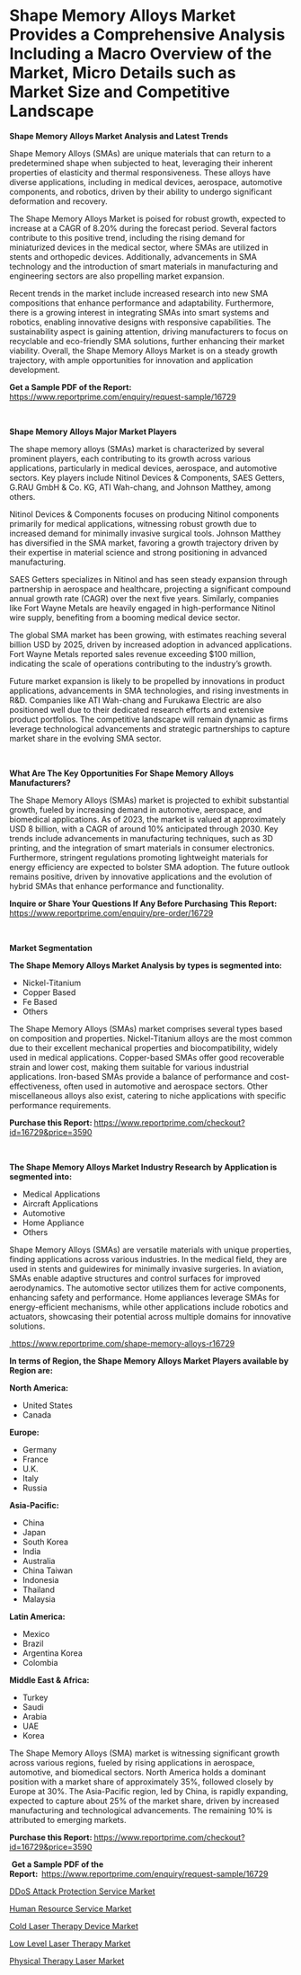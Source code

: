 <p><h1>Shape Memory Alloys Market Provides a Comprehensive Analysis Including a Macro Overview of the Market, Micro Details such as Market Size and Competitive Landscape</h1></p><p><strong>Shape Memory Alloys Market Analysis and Latest Trends</strong></p>
<p><p>Shape Memory Alloys (SMAs) are unique materials that can return to a predetermined shape when subjected to heat, leveraging their inherent properties of elasticity and thermal responsiveness. These alloys have diverse applications, including in medical devices, aerospace, automotive components, and robotics, driven by their ability to undergo significant deformation and recovery.</p><p>The Shape Memory Alloys Market is poised for robust growth, expected to increase at a CAGR of 8.20% during the forecast period. Several factors contribute to this positive trend, including the rising demand for miniaturized devices in the medical sector, where SMAs are utilized in stents and orthopedic devices. Additionally, advancements in SMA technology and the introduction of smart materials in manufacturing and engineering sectors are also propelling market expansion.</p><p>Recent trends in the market include increased research into new SMA compositions that enhance performance and adaptability. Furthermore, there is a growing interest in integrating SMAs into smart systems and robotics, enabling innovative designs with responsive capabilities. The sustainability aspect is gaining attention, driving manufacturers to focus on recyclable and eco-friendly SMA solutions, further enhancing their market viability. Overall, the Shape Memory Alloys Market is on a steady growth trajectory, with ample opportunities for innovation and application development.</p></p>
<p><strong>Get a Sample PDF of the Report:&nbsp;</strong> <a href="https://www.reportprime.com/enquiry/request-sample/16729?utm_campaign=1102&utm_medium=2&utm_source=Github&utm_content=ia&utm_term=24112024&utm_id=shape-memory-alloys">https://www.reportprime.com/enquiry/request-sample/16729</a></p>
<p>&nbsp;</p>
<p><strong>Shape Memory Alloys Major Market Players</strong></p>
<p><p>The shape memory alloys (SMAs) market is characterized by several prominent players, each contributing to its growth across various applications, particularly in medical devices, aerospace, and automotive sectors. Key players include Nitinol Devices & Components, SAES Getters, G.RAU GmbH & Co. KG, ATI Wah-chang, and Johnson Matthey, among others. </p><p>Nitinol Devices & Components focuses on producing Nitinol components primarily for medical applications, witnessing robust growth due to increased demand for minimally invasive surgical tools. Johnson Matthey has diversified in the SMA market, favoring a growth trajectory driven by their expertise in material science and strong positioning in advanced manufacturing. </p><p>SAES Getters specializes in Nitinol and has seen steady expansion through partnership in aerospace and healthcare, projecting a significant compound annual growth rate (CAGR) over the next five years. Similarly, companies like Fort Wayne Metals are heavily engaged in high-performance Nitinol wire supply, benefiting from a booming medical device sector.</p><p>The global SMA market has been growing, with estimates reaching several billion USD by 2025, driven by increased adoption in advanced applications. Fort Wayne Metals reported sales revenue exceeding $100 million, indicating the scale of operations contributing to the industry’s growth. </p><p>Future market expansion is likely to be propelled by innovations in product applications, advancements in SMA technologies, and rising investments in R&D. Companies like ATI Wah-chang and Furukawa Electric are also positioned well due to their dedicated research efforts and extensive product portfolios. The competitive landscape will remain dynamic as firms leverage technological advancements and strategic partnerships to capture market share in the evolving SMA sector.</p></p>
<p>&nbsp;</p>
<p><strong>What Are The Key Opportunities For Shape Memory Alloys Manufacturers?</strong></p>
<p><p>The Shape Memory Alloys (SMAs) market is projected to exhibit substantial growth, fueled by increasing demand in automotive, aerospace, and biomedical applications. As of 2023, the market is valued at approximately USD 8 billion, with a CAGR of around 10% anticipated through 2030. Key trends include advancements in manufacturing techniques, such as 3D printing, and the integration of smart materials in consumer electronics. Furthermore, stringent regulations promoting lightweight materials for energy efficiency are expected to bolster SMA adoption. The future outlook remains positive, driven by innovative applications and the evolution of hybrid SMAs that enhance performance and functionality.</p></p>
<p><strong>Inquire or Share Your Questions If Any Before Purchasing This Report:</strong> <a href="https://www.reportprime.com/enquiry/pre-order/16729?utm_campaign=1102&utm_medium=2&utm_source=Github&utm_content=ia&utm_term=24112024&utm_id=shape-memory-alloys">https://www.reportprime.com/enquiry/pre-order/16729</a></p>
<p>&nbsp;</p>
<p><strong>Market Segmentation</strong></p>
<p><strong>The Shape Memory Alloys Market Analysis by types is segmented into:</strong></p>
<p><ul><li>Nickel-Titanium</li><li>Copper Based</li><li>Fe Based</li><li>Others</li></ul></p>
<p><p>The Shape Memory Alloys (SMAs) market comprises several types based on composition and properties. Nickel-Titanium alloys are the most common due to their excellent mechanical properties and biocompatibility, widely used in medical applications. Copper-based SMAs offer good recoverable strain and lower cost, making them suitable for various industrial applications. Iron-based SMAs provide a balance of performance and cost-effectiveness, often used in automotive and aerospace sectors. Other miscellaneous alloys also exist, catering to niche applications with specific performance requirements.</p></p>
<p><strong>Purchase this Report:&nbsp;</strong><a href="https://www.reportprime.com/checkout?id=16729&price=3590&utm_campaign=1102&utm_medium=2&utm_source=Github&utm_content=ia&utm_term=24112024&utm_id=shape-memory-alloys">https://www.reportprime.com/checkout?id=16729&price=3590</a></p>
<p>&nbsp;</p>
<p><strong>The Shape Memory Alloys Market Industry Research by Application is segmented into:</strong></p>
<p><ul><li>Medical Applications</li><li>Aircraft Applications</li><li>Automotive</li><li>Home Appliance</li><li>Others</li></ul></p>
<p><p>Shape Memory Alloys (SMAs) are versatile materials with unique properties, finding applications across various industries. In the medical field, they are used in stents and guidewires for minimally invasive surgeries. In aviation, SMAs enable adaptive structures and control surfaces for improved aerodynamics. The automotive sector utilizes them for active components, enhancing safety and performance. Home appliances leverage SMAs for energy-efficient mechanisms, while other applications include robotics and actuators, showcasing their potential across multiple domains for innovative solutions.</p></p>
<p><a href="https://www.reportprime.com/shape-memory-alloys-r16729?utm_campaign=1102&utm_medium=2&utm_source=Github&utm_content=ia&utm_term=24112024&utm_id=shape-memory-alloys">&nbsp;https://www.reportprime.com/shape-memory-alloys-r16729</a></p>
<p><strong>In terms of Region, the Shape Memory Alloys Market Players available by Region are:</strong></p>
<p>
    <p> <strong> North America: </strong>
        <ul>
            <li>United States</li>
            <li>Canada</li>
        </ul>
        </p> 
    <p> <strong> Europe: </strong>
        <ul>
            <li>Germany</li>
            <li>France</li>
            <li>U.K.</li>
            <li>Italy</li>
            <li>Russia</li>
        </ul>
        </p> 
    <p> <strong> Asia-Pacific: </strong>
        <ul>
            <li>China</li>
            <li>Japan</li>
            <li>South Korea</li>
            <li>India</li>
            <li>Australia</li>
            <li>China Taiwan</li>
            <li>Indonesia</li>
            <li>Thailand</li>
            <li>Malaysia</li>
        </ul>
        </p> 
    <p> <strong> Latin America: </strong>
        <ul>
            <li>Mexico</li>
            <li>Brazil</li>
            <li>Argentina Korea</li>
            <li>Colombia</li>
        </ul>
        </p> 
    <p> <strong> Middle East & Africa: </strong>
        <ul>
            <li>Turkey</li>
            <li>Saudi</li>
            <li>Arabia</li>
            <li>UAE</li>
            <li>Korea</li>
        </ul>
    </p>
    </p>
<p><p>The Shape Memory Alloys (SMA) market is witnessing significant growth across various regions, fueled by rising applications in aerospace, automotive, and biomedical sectors. North America holds a dominant position with a market share of approximately 35%, followed closely by Europe at 30%. The Asia-Pacific region, led by China, is rapidly expanding, expected to capture about 25% of the market share, driven by increased manufacturing and technological advancements. The remaining 10% is attributed to emerging markets.</p></p>
<p><strong>Purchase this Report: </strong><a href="https://www.reportprime.com/checkout?id=16729&price=3590&utm_campaign=1102&utm_medium=2&utm_source=Github&utm_content=ia&utm_term=24112024&utm_id=shape-memory-alloys">https://www.reportprime.com/checkout?id=16729&price=3590</a></p>
<p>&nbsp;<strong>Get a Sample PDF of the Report:&nbsp;&nbsp;</strong><a href="https://www.reportprime.com/enquiry/request-sample/16729?utm_campaign=1102&utm_medium=2&utm_source=Github&utm_content=ia&utm_term=24112024&utm_id=shape-memory-alloys">https://www.reportprime.com/enquiry/request-sample/16729</a></p>
<p><strong></strong></p>
<p><p><a href="https://issuu.com/reportprime-2/docs/ddos-attack-protection-service-mark_61739447ac4b35?utm_campaign=1102&utm_medium=2&utm_source=Github&utm_content=ia&utm_term=24112024&utm_id=shape-memory-alloys">DDoS Attack Protection Service Market</a></p><p><a href="https://issuu.com/reportprime-2/docs/human-resource-service-market-size-_7c3a7318476620?utm_campaign=1102&utm_medium=2&utm_source=Github&utm_content=ia&utm_term=24112024&utm_id=shape-memory-alloys">Human Resource Service Market</a></p><p><a href="https://www.linkedin.com/pulse/projecting-cold-laser-therapy-device-markets-rapid-growthwith-zkacc?utm_campaign=1102&utm_medium=2&utm_source=Github&utm_content=ia&utm_term=24112024&utm_id=shape-memory-alloys">Cold Laser Therapy Device Market</a></p><p><a href="https://www.linkedin.com/pulse/low-level-laser-therapy-market-analysis-report-provides-jgnse?utm_campaign=1102&utm_medium=2&utm_source=Github&utm_content=ia&utm_term=24112024&utm_id=shape-memory-alloys">Low Level Laser Therapy Market</a></p><p><a href="https://www.linkedin.com/pulse/physical-therapy-laser-market-analysis-driving-business-advancement-n5c8c?utm_campaign=1102&utm_medium=2&utm_source=Github&utm_content=ia&utm_term=24112024&utm_id=shape-memory-alloys">Physical Therapy Laser Market</a></p></p>
